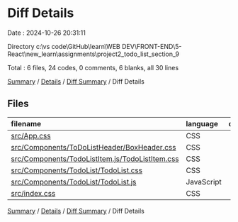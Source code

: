 # Diff Details

Date : 2024-10-26 20:31:11

Directory c:\\vs code\\GitHub\\learn\\WEB DEV\\FRONT-END\\5-React\\new_learn\\assignments\\project2_todo_list_section_9

Total : 6 files,  24 codes, 0 comments, 6 blanks, all 30 lines

[Summary](results.md) / [Details](details.md) / [Diff Summary](diff.md) / Diff Details

## Files
| filename | language | code | comment | blank | total |
| :--- | :--- | ---: | ---: | ---: | ---: |
| [src/App.css](/src/App.css) | CSS | 4 | 0 | 4 | 8 |
| [src/Components/ToDoListHeader/BoxHeader.css](/src/Components/ToDoListHeader/BoxHeader.css) | CSS | 0 | 0 | 1 | 1 |
| [src/Components/TodoListItem.js/TodoListItem.css](/src/Components/TodoListItem.js/TodoListItem.css) | CSS | 5 | 0 | 1 | 6 |
| [src/Components/TodoList/TodoList.css](/src/Components/TodoList/TodoList.css) | CSS | 8 | 0 | -1 | 7 |
| [src/Components/TodoList/TodoList.js](/src/Components/TodoList/TodoList.js) | JavaScript | 4 | 0 | -1 | 3 |
| [src/index.css](/src/index.css) | CSS | 3 | 0 | 2 | 5 |

[Summary](results.md) / [Details](details.md) / [Diff Summary](diff.md) / Diff Details